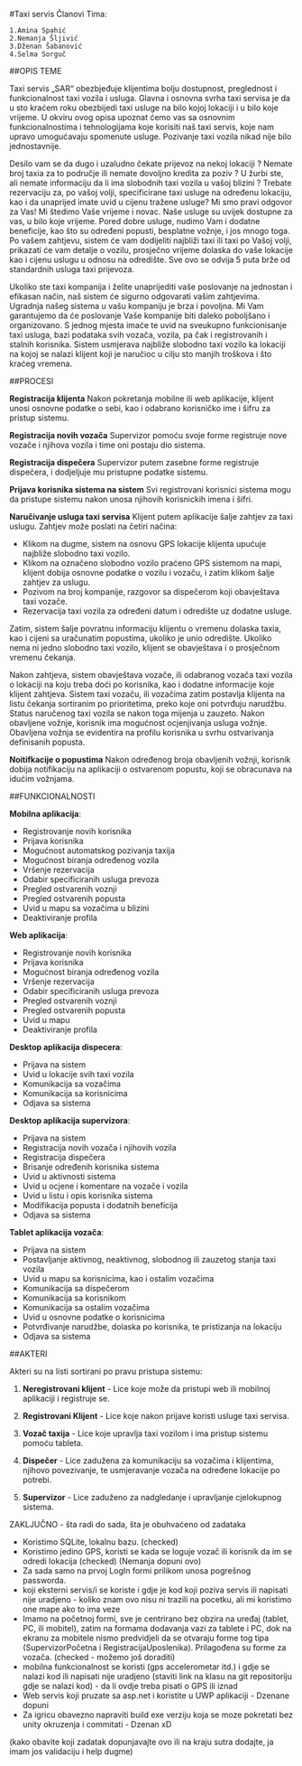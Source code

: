 ﻿#Taxi servis
Članovi Tima:

    1.Amina Spahić 
    2.Nemanja Šljivić 
    3.Dženan Šabanović
    4.Selma Sorguč 
    
##OPIS TEME

   Taxi servis „SAR“  obezbjeđuje klijentima bolju dostupnost, preglednost i funkcionalnost taxi vozila i usluga. Glavna i osnovna svrha taxi servisa je da u sto kraćem roku obezbijedi taxi usluge na bilo kojoj lokaciji i u bilo koje vrijeme. U okviru ovog opisa upoznat ćemo vas sa osnovnim funkcionalnostima i tehnologijama koje korisiti naš taxi servis, koje nam upravo umogućavaju spomenute usluge. Pozivanje taxi vozila nikad nije bilo jednostavnije. 

   Desilo vam se da dugo i uzaludno čekate prijevoz na nekoj lokaciji ? Nemate broj taxia za to područje ili nemate dovoljno kredita za poziv ? U žurbi ste,  ali nemate informaciju da li ima slobodnih taxi vozila u vašoj blizini ? Trebate rezervaciju za, po vašoj volji, specificirane taxi usluge na određenu lokaciju, kao i da unaprijed imate uvid u cijenu tražene usluge? Mi smo pravi odgovor za Vas! Mi  štedimo Vaše vrijeme i novac. Naše usluge su uvijek dostupne za vas, u bilo koje vrijeme. Pored dobre usluge, nudimo Vam i dodatne beneficije, kao što su određeni popusti, besplatne vožnje, i jos mnogo toga. Po vašem zahtjevu, sistem će vam dodijeliti najbliži taxi ili taxi po Vašoj volji, prikazati će vam detalje o vozilu, prosječno vrijeme dolaska do vaše lokacije kao i cijenu uslugu u odnosu na odredište.  Sve ovo se odvija 5 puta brže od standardnih usluga taxi prijevoza.
 	
   Ukoliko ste taxi kompanija i želite unaprijediti vaše poslovanje na jednostan i efikasan način, naš sistem će sigurno odgovarati vašim zahtjevima. Ugradnja našeg sistema u vašu kompaniju je brza i povoljna. Mi Vam garantujemo da će poslovanje Vaše kompanije biti daleko poboljšano i organizovano. S jednog mjesta imaće te uvid na sveukupno funkcionisanje taxi usluga, bazi podataka svih vozača, vozila, pa čak i registrovanih i stalnih korisnika. Sistem usmjerava najbliže slobodno taxi vozilo ka lokaciji na kojoj se nalazi klijent koji je naručioc u cilju sto manjih troškova i što kraćeg vremena.

   

##PROCESI

**Registracija klijenta**
Nakon pokretanja mobilne ili web aplikacije, klijent  unosi osnovne podatke o sebi, kao i odabrano korisničko ime i šifru za pristup sistemu. 

**Registracija novih vozača**
Supervizor pomoću svoje forme registruje nove vozače i njihova vozila i time oni postaju dio sistema.

**Registracija dispečera**
Supervizor putem zasebne forme registruje dispečera, i dodjeljuje mu pristupne podatke sistemu.

**Prijava korisnika sistema na sistem**
Svi registrovani korisnici sistema mogu da pristupe sistemu nakon unosa njihovih korisnickih imena i šifri.

**Naručivanje usluga taxi servisa**
Klijent putem aplikacije šalje zahtjev za taxi uslugu. Zahtjev može poslati na četiri načina:
- Klikom na dugme, sistem na osnovu GPS lokacije klijenta upućuje najbliže slobodno taxi vozilo.
- Klikom na označeno slobodno vozilo praćeno GPS sistemom na mapi, klijent dobija osnovne podatke o vozilu i vozaču, i zatim klikom      šalje zahtjev za uslugu. 
- Pozivom na broj kompanije, razgovor sa dispečerom koji obavještava taxi vozače. 
- Rezervacija taxi vozila za određeni datum i odredište uz dodatne usluge.

Zatim, sistem šalje povratnu informaciju klijentu o vremenu dolaska taxia, kao i cijeni sa uračunatim popustima, ukoliko je unio odredište. Ukoliko nema ni jedno slobodno taxi vozilo, klijent se obavještava i o prosječnom vremenu čekanja.

Nakon zahtjeva, sistem obavještava vozače, ili odabranog vozača taxi vozila o lokaciji na koju treba doći po korisnika, kao i dodatne informacije koje klijent zahtjeva. Sistem taxi vozaču, ili vozačima zatim postavlja klijenta na listu čekanja sortiranim po prioritetima, preko koje oni potvrđuju narudžbu. Status naručenog taxi vozila se nakon toga mijenja u zauzeto.
Nakon obavljene vožnje, korisnik ima mogućnost ocjenjivanja usluga vožnje. Obavljena vožnja se evidentira na profilu korisnika u svrhu ostvarivanja definisanih popusta.

**Noitifkacije o popustima**
Nakon određenog broja obavljenih vožnji, korisnik dobija notifikaciju na aplikaciji o ostvarenom popustu, koji se obracunava na idućim vožnjama. 


##FUNKCIONALNOSTI

**Mobilna aplikacija**: 
- Registrovanje novih korisnika
- Prijava korisnika
- Mogućnost automatskog pozivanja taxija
- Mogućnost biranja određenog vozila
- Vršenje rezervacija
- Odabir specificiranih usluga prevoza
- Pregled ostvarenih voznji
- Pregled ostvarenih popusta
- Uvid u mapu sa vozačima u blizini
- Deaktiviranje profila

**Web aplikacija**: 
- Registrovanje novih korisnika
- Prijava korisnika
- Mogućnost biranja određenog vozila
- Vršenje rezervacija
- Odabir specificiranih usluga prevoza
- Pregled ostvarenih voznji
- Pregled ostvarenih popusta
- Uvid u mapu 
- Deaktiviranje profila


**Desktop aplikacija dispecera**: 
- Prijava na sistem
- Uvid u lokacije svih taxi vozila
- Komunikacija sa vozačima
- Komunikacija sa korisnicima
- Odjava sa sistema

**Desktop aplikacija supervizora**:
- Prijava na sistem
- Registracija novih vozača i njihovih vozila
- Registracija dispečera
- Brisanje određenih korisnika sistema
- Uvid u aktivnosti sistema
- Uvid u ocjene i komentare na vozače i vozila
- Uvid u listu i opis korisnika sistema
- Modifikacija popusta i dodatnih beneficija
- Odjava sa sistema

**Tablet aplikacija vozača**:
- Prijava na sistem
- Postavljanje aktivnog, neaktivnog, slobodnog ili zauzetog stanja taxi vozila
- Uvid u mapu sa korisnicima, kao i ostalim vozačima
- Komunikacija sa dispečerom
- Komunikacija sa korisnikom
- Komunikacija sa ostalim vozačima
- Uvid u osnovne podatke o korisnicima
- Potvrđivanje narudžbe, dolaska po korisnika, te pristizanja na lokaciju
- Odjava sa sistema


##AKTERI

Akteri su na listi sortirani po pravu pristupa sistemu:

1. **Neregistrovani klijent** - Lice koje može da pristupi web ili mobilnoj aplikaciji i registruje se.

2. **Registrovani Klijent** - Lice koje nakon prijave koristi usluge taxi servisa.

3. **Vozač taxija** - Lice koje upravlja taxi vozilom i ima pristup sistemu pomoću tableta.

4. **Dispečer** - Lice zadužena za komunikaciju sa vozačima i klijentima, njihovo povezivanje, te usmjeravanje vozača na određene lokacije po potrebi.

5. **Supervizor** - Lice zaduženo za nadgledanje i upravljanje cjelokupnog sistema.


ZAKLJUČNO - šta radi do sada, šta je obuhvaćeno od zadataka

 - Koristimo SQLite, lokalnu bazu. (checked)
 - Koristimo jedino GPS, koristi se kada se loguje vozač ili korisnik da im se odredi lokacija (checked)
 (Nemanja dopuni ovo) 
 - Za sada samo na prvoj LogIn formi prilikom unosa pogrešnog passworda.
 - koji eksterni servis/i se koriste i gdje je kod koji poziva servis ili napisati nije uradjeno - koliko znam ovo nisu ni trazili na pocetku, ali mi koristimo one mape ako to ima veze
 - Imamo na početnoj formi, sve je centrirano bez obzira na uređaj (tablet, PC, ili mobitel), zatim na formama dodavanja vazi za tablete i PC, dok na ekranu za mobitele nismo predvidjeli da se otvaraju forme tog tipa (SupervizorPočetna i RegistracijaUposlenika). Prilagođena su forme za vozača.  (checked - možemo još doraditi) 
 - mobilna funkcionalnost se koristi (gps accelerometar itd.) i gdje se nalazi kod ili napisati nije uradjeno
(staviti link na klasu na git repositoriju gdje se nalazi kod) - da li ovdje treba pisati o GPS ili iznad
 - Web servis koji pruzate sa asp.net i koristite u UWP aplikaciji - Dzenane dopuni
 - Za igricu obavezno napraviti build exe verziju koja se moze pokretati bez unity okruzenja i commitati - Dzenan xD
 
(kako obavite koji zadatak dopunjavajte ovo ili na kraju sutra dodajte, ja imam jos validaciju i help dugme)



